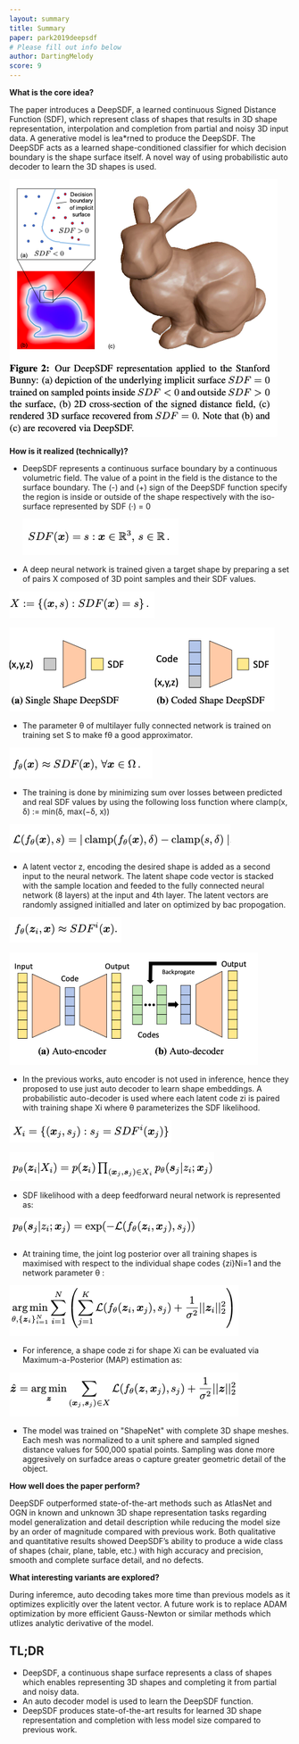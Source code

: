 ```yaml
---
layout: summary
title: Summary
paper: park2019deepsdf
# Please fill out info below
author: DartingMelody
score: 9
---
```


**What is the core idea?**

The paper introduces a DeepSDF, a learned continuous Signed Distance Function (SDF), which represent class of shapes that results in 3D shape representation, interpolation and completion from partial and noisy 3D input data. A generative model is lea*rned to produce the DeepSDF. The DeepSDF acts as a learned shape-conditioned classifier for which decision boundary is the shape surface itself. A novel way of using probabilistic auto decoder to learn the 3D shapes is used.

![DeepSDF representation](./park2019deepsdf_2a.png)

**How is it realized (technically)?**

* DeepSDF represents a continuous surface boundary by a continuous volumetric field. The value of a point in the field is the distance to the surface boundary. The (-) and (+) sign of the DeepSDF function specify the region is inside or outside of the shape respectively with the iso-surface represented by SDF (·) = 0 

  ![Equation 1](./park2019deepsdf_2eq1.png)

* A deep neural network is trained given a target shape by preparing a set of pairs X composed of 3D point samples and their SDF values. 

![Equation 2](./park2019deepsdf_2eq2.png)

![DeepSDF singleShape](./park2019deepsdf_2b.png)

* The parameter θ of multilayer fully connected network is trained on training set S to make fθ a good approximator. 

![Equation 3](./park2019deepsdf_2eq3.png)

* The training is done by minimizing sum over losses between predicted and real SDF values by using the following loss function where clamp(x, δ) := min(δ, max(−δ, x))

![Equation 4](./park2019deepsdf_2eq4.png)

* A latent vector z, encoding the desired shape is added as a second input to the neural network. The latent shape code vector is stacked with the sample location and feeded to the fully connected neural network (8 layers) at the input and 4th layer. The latent vectors are randomly assigned initialled and later on optimized by bac propogation.

![Equation 5](./park2019deepsdf_2eq5.png)

![Auto decoder](./park2019deepsdf_2c.png)

* In the previous works, auto encoder is not used in inference, hence they proposed to use just auto decoder to learn shape embeddings. A probabilistic auto-decoder is used where each latent code zi is paired with training shape Xi where θ parameterizes the SDF likelihood. 

![Equation 6](./park2019deepsdf_2eq6.png)

![Equation 7](./park2019deepsdf_2eq7.png)

* SDF likelihood with a deep feedforward neural network is represented as:

![Equation 8](./park2019deepsdf_2eq8.png)

* At training time, the joint log posterior over all training shapes is maximised with respect to the individual shape codes {zi}Ni=1 and the network parameter θ :

![Equation 9](./park2019deepsdf_2eq9.png)

* For inference, a shape code zi for shape Xi can be evaluated via Maximum-a-Posterior (MAP) estimation as:

![Equation 10](./park2019deepsdf_2eq10.png)

* The model was trained on "ShapeNet" with complete 3D shape meshes. Each mesh was normalized to a unit sphere and sampled signed distance values for 500,000 spatial points. Sampling was done more aggresively on surfadce areas o capture greater geometric detail of the object.

**How well does the paper perform?**

DeepSDF outperformed state-of-the-art methods such as AtlasNet and OGN in known and unknown 3D shape representation tasks regarding model generalization and detail description while reducing the model size by an order of magnitude compared with previous work. Both qualitative and quantitative results showed DeepSDF’s ability to produce a wide class of shapes (chair, plane, table, etc.) with high accuracy and precision, smooth and complete surface detail, and no defects.

**What interesting variants are explored?**

During inferemce, auto decoding takes more time than previous models as it optimizes explicitly over the latent vector. A future work is to replace ADAM optimization by more efficient Gauss-Newton or similar methods which utlizes analytic derivative of the model.

## TL;DR
* DeepSDF, a continuous shape surface represents a class of shapes which enables representing 3D shapes and completing it from partial and noisy data. 
* An auto decoder model is used to learn the DeepSDF function. 
* DeepSDF produces state-of-the-art results for learned 3D shape representation and completion with less model size compared to previous work. 
